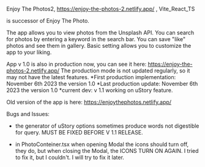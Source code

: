 Enjoy The Photos2, https://enjoy-the-photos-2.netlify.app/ , Vite_React_TS

is successor of Enjoy The Photo.


The app allows you to view photos from the Unsplash API. 
You can search for photos by entering a keyword in the search bar. 
You can save "like" photos and see them in gallery.
Basic setting allows you to customize the app to your liking.

App v 1.0 is also in production now, you can see it here: https://enjoy-the-photos-2.netlify.app/
The production mode is not updated regularly, so it may not have the latest features.
*First production implementation:  November 6th 2023 the version 1.0 
*Last production update: November 6th 2023 the version 1.0 
*current dev: v 1.1 working on uStory feature.

Old version of the app is here: https://enjoythephotos.netlify.app/

Bugs and Issues:
- the generator of uStory options sometimes produce words not digestible for query. MUST BE FIXED BEFORE V 1.1 RELEASE.

- in PhotoConteiner.tsx when opening Modal the icons should turn off, they do, but when closing the Modal, the ICONS TURN ON AGAIN. I tried to fix it, but I couldn't. I will try to fix it later.